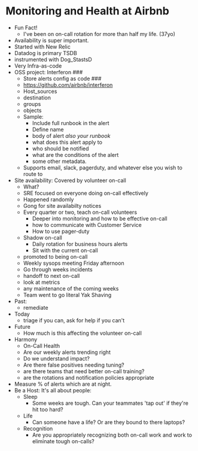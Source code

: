 # Monitoring and Health at Airbnb

* Fun Fact!
    * I've been on on-call rotation for more than half my life. (37yo)
* Availability is super important.
* Started with New Relic
* Datadog is primary TSDB
* instrumented with Dog_StastsD
* Very Infra-as-code
* OSS project: Interferon ###
    * Store alerts config as code ###
    * https://github.com/airbnb/interferon
    * Host_sources
    * destination
    * groups
    * objects
    * Sample:
        * Include full runbook in the alert
        * Define name
        * body of alert *also your runbook*
        * what does this alert apply to
        * who should be notified
        * what are the conditions of the alert
        * some other metadata.
    * Supports email, slack, pagerduty, and whatever else you wish to route to
* Site availability: Covered by volunteer on-call
    * What?
    * SRE focused on everyone doing on-call effectively
    * Happened randomly
    * Gong for site availabilty notices
    * Every quarter or two, teach on-call volunteers
        * Deeper into monitoring and how to be effective on-call
        * how to communicate with Customer Service
        * How to use pager-duty
    * Shadow on-call
        * Daily rotation for business hours alerts
        * Sit with the current on-call
    * promoted to being on-call
    * Weekly sysops meeting Friday afternoon
    * Go through weeks incidents
    * handoff to next on-call
    * look at metrics
    * any maintenance of the coming weeks
    * Team went to go literal Yak Shaving
* Past:
    * remediate
* Today
    * triage if you can, ask for help if you can't
* Future
    * How much is this affecting the volunteer on-call
* Harmony
    * On-Call Health
    * Are our weekly alerts trending right
    * Do we understand impact?
    * Are there false positives needing tuning?
    * are there teams that need better on-call training?
    * are the rotations and notification policies appropriate
* Measure % of alerts which are at night.
* Be a Host: It's all about people:
    * Sleep
        * Some weeks are tough.  Can your teammates 'tap out' if they're hit too
          hard?
    * Life
        * Can someone have a life?  Or are they bound to there laptops?
    * Recognition
        * Are you appropriately recognizing both on-call work and work to
          eliminate tough on-calls?
